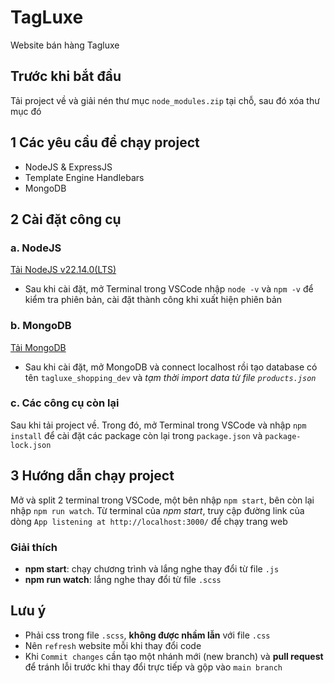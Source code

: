# TagLuxe
Website bán hàng Tagluxe
## Trước khi bắt đầu
Tải project về và giải nén thư mục `node_modules.zip` tại chỗ, sau đó xóa thư mục đó
## 1 Các yêu cầu để chạy project
- NodeJS & ExpressJS
- Template Engine Handlebars
- MongoDB
## 2 Cài đặt công cụ
### a. NodeJS
[Tải NodeJS v22.14.0(LTS)](https://nodejs.org/dist/v22.14.0/node-v22.14.0-x64.msi)
- Sau khi cài đặt, mở Terminal trong VSCode nhập `node -v` và `npm -v` để kiểm tra phiên bản, cài đặt thành công khi xuất hiện phiên bản
### b. MongoDB
[Tải MongoDB](https://fastdl.mongodb.org/windows/mongodb-windows-x86_64-8.0.4-signed.msi)
- Sau khi cài đặt, mở MongoDB và connect localhost rồi tạo database có tên `tagluxe_shopping_dev` và *tạm thời import data từ file `products.json`*
### c. Các công cụ còn lại
Sau khi tải project về. Trong đó, mở Terminal trong VSCode và nhập `npm install` để cài đặt các package còn lại trong `package.json` và `package-lock.json`
## 3 Hướng dẫn chạy project
Mở và split 2 terminal trong VSCode, một bên nhập `npm start`, bên còn lại nhập `npm run watch`. Từ terminal của *npm start*, truy cập đường link của dòng `App listening at http://localhost:3000/` để chạy trang web
### Giải thích
- **npm start**: chạy chương trình và lắng nghe thay đổi từ file `.js`
- **npm run watch**: lắng nghe thay đổi từ file `.scss`
## Lưu ý
- Phải css trong file `.scss`, **không được nhầm lẫn** với file `.css`
- Nên `refresh` website mỗi khi thay đổi code
- Khi `Commit changes` cần tạo một nhánh mới (new branch) và **pull request** để tránh lỗi trước khi thay đổi trực tiếp và gộp vào `main branch`


